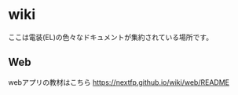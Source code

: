 # wiki

ここは電装(EL)の色々なドキュメントが集約されている場所です。

## Web
webアプリの教材はこちら
https://nextfp.github.io/wiki/web/README

